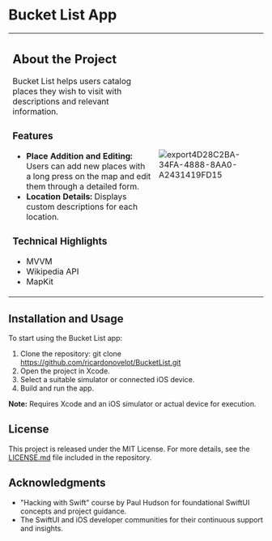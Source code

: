 # Bucket List App

<table>
<tr>
<td>

## About the Project

Bucket List helps users catalog places they wish to visit with descriptions and relevant information.

### Features

- **Place Addition and Editing:** Users can add new places with a long press on the map and edit them through a detailed form.
- **Location Details:** Displays custom descriptions for each location.

### Technical Highlights

- MVVM
- Wikipedia API
- MapKit

</td>
<td>

![export4D28C2BA-34FA-4888-8AA0-A2431419FD15](https://github.com/ricardonovelot/BucketList/assets/84286086/93ef63e3-1f35-4300-bc45-db9911c91936)

</td>
</tr>
</table>

## Installation and Usage

To start using the Bucket List app:

1. Clone the repository: git clone https://github.com/ricardonovelot/BucketList.git
2. Open the project in Xcode.
3. Select a suitable simulator or connected iOS device.
4. Build and run the app.

**Note:** Requires Xcode and an iOS simulator or actual device for execution.

## License

This project is released under the MIT License. For more details, see the [LICENSE.md](LICENSE.md) file included in the repository.

## Acknowledgments

- "Hacking with Swift" course by Paul Hudson for foundational SwiftUI concepts and project guidance.
- The SwiftUI and iOS developer communities for their continuous support and insights.
